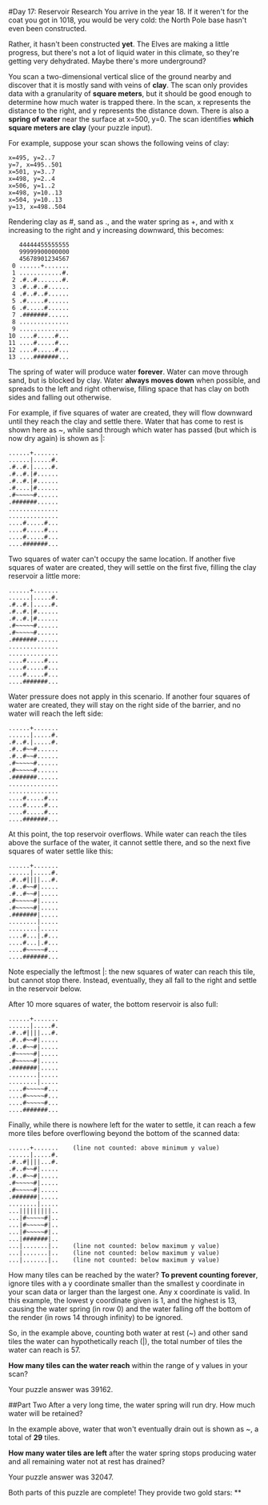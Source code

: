 #Day 17: Reservoir Research
You arrive in the year 18. If it weren't for the coat you got in 1018, you would be very cold: the North Pole base 
hasn't even been constructed.

Rather, it hasn't been constructed **yet**. The Elves are making a little progress, but there's not a lot of liquid 
water in this climate, so they're getting very dehydrated. Maybe there's more underground?

You scan a two-dimensional vertical slice of the ground nearby and discover that it is mostly sand with veins of 
**clay**. The scan only provides data with a granularity of **square meters**, but it should be good enough to 
determine how much water is trapped there. In the scan, x represents the distance to the right, and y represents 
the distance down. There is also a **spring of water** near the surface at x=500, y=0. The scan identifies **which 
square meters are clay** (your puzzle input).

For example, suppose your scan shows the following veins of clay:
```
x=495, y=2..7
y=7, x=495..501
x=501, y=3..7
x=498, y=2..4
x=506, y=1..2
x=498, y=10..13
x=504, y=10..13
y=13, x=498..504
```
Rendering clay as #, sand as ., and the water spring as +, and with x increasing to the right and y increasing 
downward, this becomes:
```
   44444455555555
   99999900000000
   45678901234567
 0 ......+.......
 1 ............#.
 2 .#..#.......#.
 3 .#..#..#......
 4 .#..#..#......
 5 .#.....#......
 6 .#.....#......
 7 .#######......
 8 ..............
 9 ..............
10 ....#.....#...
11 ....#.....#...
12 ....#.....#...
13 ....#######...
```
The spring of water will produce water **forever**. Water can move through sand, but is blocked by clay. Water **always 
moves down** when possible, and spreads to the left and right otherwise, filling space that has clay on both sides 
and falling out otherwise.

For example, if five squares of water are created, they will flow downward until they reach the clay and settle 
there. Water that has come to rest is shown here as ~, while sand through which water has passed (but which is 
now dry again) is shown as |:
```
......+.......
......|.....#.
.#..#.|.....#.
.#..#.|#......
.#..#.|#......
.#....|#......
.#~~~~~#......
.#######......
..............
..............
....#.....#...
....#.....#...
....#.....#...
....#######...
```
Two squares of water can't occupy the same location. If another five squares of water are created, they will 
settle on the first five, filling the clay reservoir a little more:
```
......+.......
......|.....#.
.#..#.|.....#.
.#..#.|#......
.#..#.|#......
.#~~~~~#......
.#~~~~~#......
.#######......
..............
..............
....#.....#...
....#.....#...
....#.....#...
....#######...
```
Water pressure does not apply in this scenario. If another four squares of water are created, they will stay on 
the right side of the barrier, and no water will reach the left side:
```
......+.......
......|.....#.
.#..#.|.....#.
.#..#~~#......
.#..#~~#......
.#~~~~~#......
.#~~~~~#......
.#######......
..............
..............
....#.....#...
....#.....#...
....#.....#...
....#######...
```
At this point, the top reservoir overflows. While water can reach the tiles above the surface of the water, it 
cannot settle there, and so the next five squares of water settle like this:
```
......+.......
......|.....#.
.#..#||||...#.
.#..#~~#|.....
.#..#~~#|.....
.#~~~~~#|.....
.#~~~~~#|.....
.#######|.....
........|.....
........|.....
....#...|.#...
....#...|.#...
....#~~~~~#...
....#######...
```
Note especially the leftmost |: the new squares of water can reach this tile, but cannot stop there. Instead, 
eventually, they all fall to the right and settle in the reservoir below.

After 10 more squares of water, the bottom reservoir is also full:
```
......+.......
......|.....#.
.#..#||||...#.
.#..#~~#|.....
.#..#~~#|.....
.#~~~~~#|.....
.#~~~~~#|.....
.#######|.....
........|.....
........|.....
....#~~~~~#...
....#~~~~~#...
....#~~~~~#...
....#######...
```
Finally, while there is nowhere left for the water to settle, it can reach a few more tiles before overflowing 
beyond the bottom of the scanned data:
```
......+.......    (line not counted: above minimum y value)
......|.....#.
.#..#||||...#.
.#..#~~#|.....
.#..#~~#|.....
.#~~~~~#|.....
.#~~~~~#|.....
.#######|.....
........|.....
...|||||||||..
...|#~~~~~#|..
...|#~~~~~#|..
...|#~~~~~#|..
...|#######|..
...|.......|..    (line not counted: below maximum y value)
...|.......|..    (line not counted: below maximum y value)
...|.......|..    (line not counted: below maximum y value)
```
How many tiles can be reached by the water? **To prevent counting forever**, ignore tiles with a y coordinate 
smaller than the smallest y coordinate in your scan data or larger than the largest one. Any x coordinate is valid. 
In this example, the lowest y coordinate given is 1, and the highest is 13, causing the water spring (in row 0) 
and the water falling off the bottom of the render (in rows 14 through infinity) to be ignored.

So, in the example above, counting both water at rest (~) and other sand tiles the water can hypothetically reach 
(|), the total number of tiles the water can reach is 57.

**How many tiles can the water reach** within the range of y values in your scan?

Your puzzle answer was 39162.

##Part Two
After a very long time, the water spring will run dry. How much water will be retained?

In the example above, water that won't eventually drain out is shown as ~, a total of **29** tiles.

**How many water tiles are left** after the water spring stops producing water and all remaining water not at rest 
has drained?

Your puzzle answer was 32047.

Both parts of this puzzle are complete! They provide two gold stars: **